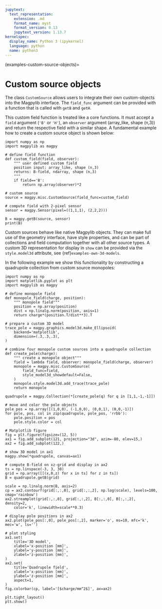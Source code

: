 ```yaml
---
jupytext:
  text_representation:
    extension: .md
    format_name: myst
    format_version: 0.13
    jupytext_version: 1.13.7
kernelspec:
  display_name: Python 3 (ipykernel)
  language: python
  name: python3
---
```


(examples-custom-source-objects)=
# Custom source objects

The class `CustomSource` allows users to integrate their own custom-objects into the Magpylib interface. The `field_func` argument can be provided with a function that is called with `getB` and `getH`.

This custom field function is treated like a core functions. It must accept a `field` argument (`'B'` or `'H'`), an `observer` argument (array_like, shape (n,3)) and return the respective field with a similar shape. A fundamental example how to create a custom source object is shown below:

```{code-cell} ipython3
import numpy as np
import magpylib as magpy

# define field function
def custom_field(field, observer):
    """ user defined custom field
    position input: array_like, shape (n,3)
    returns: B-field, ndarray, shape (n,3)
    """
    if field=='B':
        return np.array(observer)*2

# custom source
source = magpy.misc.CustomSource(field_func=custom_field)

# compute field with 2-pixel sensor
sensor = magpy.Sensor(pixel=((1,1,1), (2,2,2)))

B = magpy.getB(source, sensor)
print(B)
```

Custom sources behave like native Magpylib objects. They can make full use of the geometry interface, have style properties, and can be part of collections and field computation together with all other source types. A custom 3D representation for display in `show` can be provided via the `style.model3d` attribute, see {ref}`examples-own-3d-models`.

In the following example we show this functionality by constructing a quadrupole collection from custom source monopoles:

```{code-cell} ipython3
import numpy as np
import matplotlib.pyplot as plt
import magpylib as magpy

# define monopole field
def monopole_field(charge, position):
    """ monopole field"""
    position = np.array(position)
    dist = np.linalg.norm(position, axis=1)
    return charge*(position.T/dist**3).T

# prepare a custom 3D model
trace_pole = magpy.graphics.model3d.make_Ellipsoid(
    backend='matplotlib',
    dimension=(.3,.3,.3),
)

# combine four monopole custom sources into a quadrupole collection
def create_pole(charge):
    """ create a monopole object"""
    field = lambda field, observer: monopole_field(charge, observer)
    monopole = magpy.misc.CustomSource(
        field_func=field,
        style_model3d_showdefault=False,
    )
    monopole.style.model3d.add_trace(trace_pole)
    return monopole

quadrupole = magpy.Collection(*[create_pole(q) for q in [1,1,-1,-1]])

# move and color the pole objects
pole_pos = np.array([(1,0,0), (-1,0,0), (0,0,1), (0,0,-1)])
for pole, pos, col in zip(quadrupole, pole_pos, 'rrbb'):
    pole.position = pos
    pole.style.color = col

# Matplotlib figure
fig = plt.figure(figsize=(12, 5))
ax1 = fig.add_subplot(121, projection="3d", azim=-80, elev=15,)
ax2 = fig.add_subplot(122,)

# show 3D model in ax1
magpy.show(*quadrupole, canvas=ax1)

# compute B-field on xz-grid and display in ax2
ts = np.linspace(-3, 3, 30)
grid = np.array([[(x,0,z) for x in ts] for z in ts])
B = quadrupole.getB(grid)

scale = np.linalg.norm(B, axis=2)
cp = ax2.contourf(grid[:,:,0], grid[:,:,2], np.log(scale), levels=100, cmap='rainbow')
ax2.streamplot(grid[:,:,0], grid[:,:,2], B[:,:,0], B[:,:,2], density=2,
    color='k', linewidth=scale**0.3)

# display pole positions in ax2
ax2.plot(pole_pos[:,0], pole_pos[:,2], marker='o', ms=10, mfc='k', mec='w', ls='')

# plot styling
ax1.set(
    title='3D model',
    xlabel='x-position [mm]',
    ylabel='y-position [mm]',
    zlabel='z-position [mm]',
)
ax2.set(
    title='Quadrupole field',
    xlabel='x-position [mm]',
    ylabel='z-position [mm]',
    aspect=1,
)
fig.colorbar(cp, label='[$charge/mm^2$]', ax=ax2)

plt.tight_layout()
plt.show()
```
